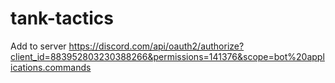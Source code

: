 # tank-tactics

Add to server https://discord.com/api/oauth2/authorize?client_id=883952803230388266&permissions=141376&scope=bot%20applications.commands